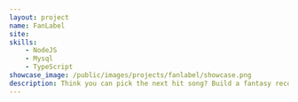 ```yaml
---
layout: project
name: FanLabel
site: 
skills:
    - NodeJS
    - Mysql
    - TypeScript
showcase_image: /public/images/projects/fanlabel/showcase.png
description: Think you can pick the next hit song? Build a fantasy record label with songs by big name artists and new acts. Prove you’ve got what it takes to be the next music mogul!
---
```


